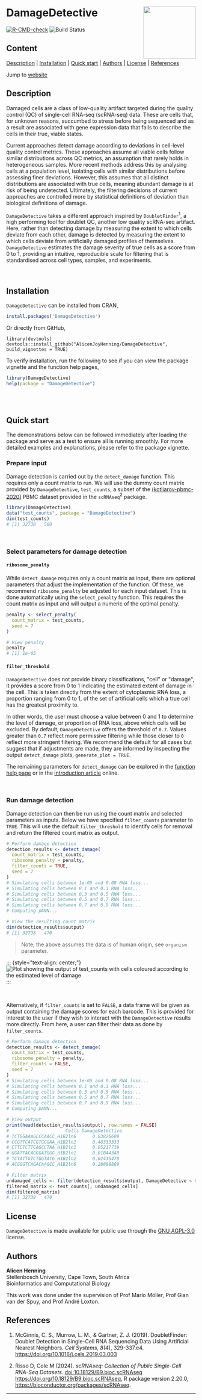 # DamageDetective <img src="man/figures/logo.svg" align="right" height="139"/>

<!-- badges: start -->

[![R-CMD-check](https://github.com/AlicenJoyHenning/DamageDetective/actions/workflows/R-CMD-check.yaml/badge.svg)](https://github.com/cosimameyer/overviewR/actions) ![Build Status](https://github.com/AlicenJoyHenning/DamageDetective/actions/workflows/build.yml/badge.svg)

<!-- badges: end -->

## Content

[Description](#description) \| [Installation](#installation) \| [Quick start](#quick-start) \| [Authors](#authors) \| [License](#license) \| [References](#references)

Jump to [website](https://alicenjoyhenning.github.io/DamageDetective/ "https://alicenjoyhenning.github.io/DamageDetective/")

## Description

Damaged cells are a class of low-quality artifact targeted during the quality control (QC) of single-cell RNA-seq (scRNA-seq) data. These are cells that, for unknown reasons, succumbed to stress before being sequenced and as a result are associated with gene expression data that fails to describe the cells in their true, viable states.

Current approaches detect damage according to deviations in cell-level quality control metrics. These approaches assume all viable cells follow similar distributions across QC metrics, an assumption that rarely holds in heterogeneous samples. More recent methods address this by analysing cells at a population level, isolating cells with similar distributions before assessing finer deviations. However, this assumes that all distinct distributions are associated with true cells, meaning abundant damage is at risk of being undetected. Ultimately, the filtering decisions of current approaches are controlled more by statistical definitions of deviation than biological definitions of damage.

`DamageDetective` takes a different approach inspired by `DoubletFinder`$^1$, a high performing tool for doublet QC, another low quality scRNA-seq artifact. Here, rather than detecting damage by measuring the extent to which cells deviate from each other, damage is detected by measuring the extent to which cells deviate from artificially damaged profiles of themselves. `DamageDetective` estimates the damage severity of true cells as a score from 0 to 1, providing an intuitive, reproducible scale for filtering that is standardised across cell types, samples, and experiments.

<br>

## Installation

`DamageDetective` can be installed from CRAN,

``` r
install.packages('DamageDetective')
```

Or directly from GitHub,

```         
library(devtools)
devtools::install_github("AlicenJoyHenning/DamageDetective", build_vignettes = TRUE)
```

To verify installation, run the following to see if you can view the package vignette and the function help pages,

``` r
library(DamageDetective)
help(package = "DamageDetective")
```

<br> <br>

## Quick start

The demonstrations below can be followed immediately after loading the package and serve as a test to ensure all is running smoothly. For more detailed examples and explanations, please refer to the package vignette.


### Prepare input

Damage detection is carried out by the `detect_damage` function. This requires only a count matrix to run. We will use the dummy count matrix provided by `DamageDetective`, `test_counts`, a subset of the [(kotliarov-pbmc-2020)](10.1038/s41591-020-0769-8%5D) PBMC dataset provided in the `scRNAseq`$^2$ package.

``` r
library(DamageDetective)
data("test_counts", package = "DamageDetective")
dim(test_counts)
# [1] 32738   500
```

<br>

### Select parameters for damage detection

#### `ribosome_penalty`

While `detect_damage` requires only a count matrix as input, there are optional parameters that adjust the implementation of the function. Of these, we recommend `ribosome_penalty` be adjusted for each input dataset. This is done automatically using the `select_penalty` function. This requires the count matrix as input and will output a numeric of the optimal penalty.

``` r
penalty <- select_penalty(
  count_matrix = test_counts,
  seed = 7
)

# View penalty
penalty
# [1] 1e-05
```

#### `filter_threshold`

`DamageDetective` does not provide binary classifications, "cell" or "damage", it provides a score from 0 to 1 indicating the estimated extent of damage in the cell. This is taken directly from the extent of cytoplasmic RNA loss, a proportion ranging from 0 to 1, of the set of artificial cells which a true cell has the greatest proximity to.

In other words, the user must choose a value between 0 and 1 to determine the level of damage, or proportion of RNA loss, above which cells will be excluded. By default, `DamageDetective` offers the threshold of `0.7`. Values greater than `0.7` reflect more permissive filtering while those closer to `0` reflect more stringent filtering. We recommend the default for all cases but suggest that if adjustments are made, they are informed by inspecting the output `detect_damage` plots, `generate_plot = TRUE`.

The remaining parameters for `detect_damage` can be explored in the [function help page](https://alicenjoyhenning.github.io/DamageDetective/docs/reference/detect_damage.html) or in the [introduction article](https://alicenjoyhenning.github.io/DamageDetective/articles/detection-vignette.html) online.

<br>

### Run damage detection

Damage detection can then be run using the count matrix and selected parameters as inputs. Below we have specified `filter_counts` parameter to `TRUE`. This will use the default `filter_threshold` to identify cells for removal and return the filtered count matrix as output.

``` r
# Perform damage detection
detection_results <- detect_damage(
  count_matrix = test_counts,
  ribosome_penalty = penalty,
  filter_counts = TRUE,
  seed = 7
)
# Simulating cells between 1e-05 and 0.08 RNA loss...
# Simulating cells between 0.1 and 0.3 RNA loss...
# Simulating cells between 0.3 and 0.5 RNA loss...
# Simulating cells between 0.5 and 0.7 RNA loss...
# Simulating cells between 0.7 and 0.9 RNA loss...
# Computing pANN...

# View the resulting count matrix
dim(detection_results$output)
# [1] 32738   470
```

> Note, the above assumes the data is of human origin, see `organism` parameter.

::: {style="text-align: center;"}
![Plot showing the output of test_counts with cells coloured according to the estimated level of damage](man/figures/plot.svg)
:::

<br>

Alternatively, if `filter_counts` is set to `FALSE`, a data frame will be given as output containing the damage scores for each barcode. This is provided for interest to the user if they wish to interact with the `DamageDetective` results more directly. From here, a user can filter their data as done by `filter_counts`.

``` r
# Perform damage detection
detection_results <- detect_damage(
  count_matrix = test_counts,
  ribosome_penalty = penalty,
  filter_counts = FALSE,
  seed = 7
)
# Simulating cells between 1e-05 and 0.08 RNA loss...
# Simulating cells between 0.1 and 0.3 RNA loss...
# Simulating cells between 0.3 and 0.5 RNA loss...
# Simulating cells between 0.5 and 0.7 RNA loss...
# Simulating cells between 0.7 and 0.9 RNA loss...
# Computing pANN...

# View output
print(head(detection_results$output), row.names = FALSE)
#                     Cells DamageDetective
# TCTGGAAAGCCCAACC_H1B2ln6      0.03826609
# CCGTTCATCGTGGGAA_H1B2ln2      0.48333333
# CTTCTCTTCAGCCTAA_H1B2ln1      0.05217739
# GGATTACAGGGATGGG_H1B2ln1      0.01044348
# TCTATTGTCTGGTATG_H1B2ln2      0.02435478
# ACGGGTCAGACAAGCC_H1B2ln6      0.28888889

# Filter matrix 
undamaged_cells <- filter(detection_results$output, DamageDetective < 0.7)
filtered_matrix <- test_counts[, undamaged_cells]
dim(filtered_matrix)
# [1] 32738   470
```

## License

`DamageDetective` is made available for public use through the [GNU AGPL-3.0](https://opensource.org/licenses/AGPL-3.0) license.

## Authors

**Alicen Henning**\
Stellenbosch University, Cape Town, South Africa\
Bioinformatics and Computational Biology

This work was done under the supervision of Prof Marlo Möller, Prof Gian van der Spuy, and Prof André Loxton.

## References

1.  McGinnis, C. S., Murrow, L. M., & Gartner, Z. J. (2019). DoubletFinder: Doublet Detection in Single-Cell RNA Sequencing Data Using Artificial Nearest Neighbors. *Cell Systems, 8*(4), 329-337.e4. <https://doi.org/10.1016/j.cels.2019.03.003>

2.  Risso D, Cole M (2024). *scRNAseq: Collection of Public Single-Cell RNA-Seq Datasets*. <doi:10.18129/B9.bioc.scRNAseq> <https://doi.org/10.18129/B9.bioc.scRNAseq>, R package version 2.20.0, <https://bioconductor.org/packages/scRNAseq>.

------------------------------------------------------------------------
